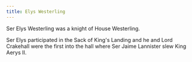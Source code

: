 ```yaml
---
title: Elys Westerling
---
```


Ser Elys Westerling was a knight of House Westerling.

Ser Elys participated in the Sack of King's Landing and he and Lord Crakehall were the first into the hall where Ser Jaime Lannister slew King Aerys II.


